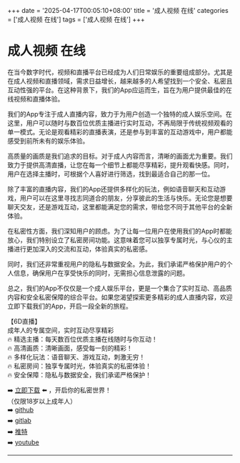 +++
date = '2025-04-17T00:05:10+08:00'
title = '成人视频 在线'
categories = ['成人视频 在线']
tags = ['成人视频 在线']
+++

# 成人视频 在线

在当今数字时代，视频和直播平台已经成为人们日常娱乐的重要组成部分。尤其是在成人视频和直播领域，需求日益增长，越来越多的人希望找到一个安全、私密且互动性强的平台。在这种背景下，我们的App应运而生，旨在为用户提供最佳的在线视频和直播体验。

我们的App专注于成人直播内容，致力于为用户创造一个独特的成人娱乐空间。在这里，用户可以随时与数百位优质主播进行实时互动，不再局限于传统视频观看的单一模式。无论是观看精彩的直播表演，还是参与到丰富的互动游戏中，用户都能感受到前所未有的娱乐体验。

高质量的画质是我们追求的目标。对于成人内容而言，清晰的画面尤为重要。我们致力于提供高清直播，让您在每一个细节上都能尽享精彩，提升观看快感。同时，用户在选择主播时，可根据个人喜好进行筛选，找到最适合自己的那一位。

除了丰富的直播内容，我们的App还提供多样化的玩法，例如语音聊天和互动游戏，用户可以在这里寻找志同道合的朋友，分享彼此的生活与快乐。无论您是想要聊天交友，还是游戏互动，这里都能满足您的需求，带给您不同于其他平台的全新体验。

在私密性方面，我们深知用户的顾虑。为了让每一位用户在使用我们的App时都能放心，我们特别设立了私密房间功能。这意味着您可以独享专属时光，与心仪的主播进行更加深入的交流和互动，体验真实的私密感。

同时，我们还非常重视用户的隐私与数据安全。为此，我们承诺严格保护用户的个人信息，确保用户在享受快乐的同时，无需担心信息泄露的问题。

总之，我们的App不仅仅是一个成人娱乐平台，更是一个集合了实时互动、高品质内容和安全私密保障的综合平台。如果您渴望探索更多精彩的成人直播内容，欢迎立即下载我们的App，开启一段全新的旅程。

【6D直播】  
成年人的专属空间，实时互动尽享精彩  
🔥 精选主播：每天数百位优质主播在线随时与你互动！  
🔥 高清画质：清晰画面，感受每一刻的精彩！  
🔥 多样化玩法：语音聊天、游戏互动，刺激无穷！  
🔥 私密房间：独享专属时光，体验真实的私密体验！  
🔥 安全保障：隐私与数据安全，我们承诺严格保护！  

➡️ [立即下载](https://down123.s3.ap-east-1.amazonaws.com/down/down.html?channelCode=blog) ⬅️ ，开启你的私密世界！  
（仅限18岁以上成年人）  
➡️ [github](https://aldult-live.github.io/)  
➡️ [gitlab](https://seo-09598d.gitlab.io/)  
➡️ [推特](https://x.com/wegame33)  
➡️ [youtube](https://www.youtube.com/@6Dlive)  

---
